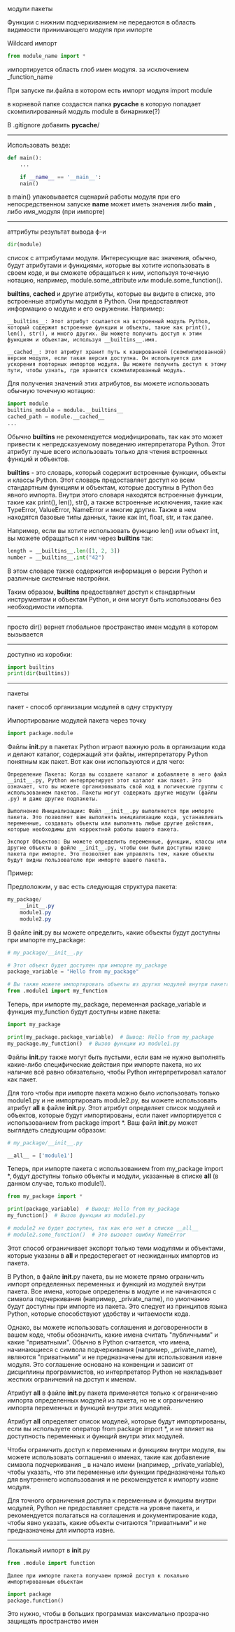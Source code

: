 модули пакеты

Функции с нижним подчеркиванием не передаются в область видимости принимающего модуля при импорте

Wildcard импорт
```python
from module_name import *
```

импортируется область глоб имен модуля. за исключением _function_name

При запуске пи.файла в котором есть импорт модуля
import module

в корневой папке создастся папка __pycache__
в которую попадает скомпилированный модуль module в бинарнике(?)

В .gitignore добавить
__pycache__/

---------------------
Использовать везде:
```python
def main():
    ...

    if __name__ == '__main__':
    nain()
```

в main() упаковывается сценарий работы модуля при его непосредственном запуске
__name__ может иметь значения либо __main__ , либо имя_модуля (при импорте)

------------------

аттрибуты
результат вывода ф-и
```python
dir(module)
```

список с аттрибутами модуля.
Интересующие вас значения, обычно, будут атрибутами и функциями, которые вы хотите использовать в своем коде, и вы сможете обращаться к ним, используя точечную нотацию, например, module.some_attribute или module.some_function().

__builtins__, __cached__ и другие атрибуты, которые вы видите в списке, это встроенные атрибуты модуля в Python. Они предоставляют информацию о модуле и его окружении. Например:

    __builtins__: Этот атрибут ссылается на встроенный модуль Python, который содержит встроенные функции и объекты, такие как print(), len(), str(), и много других. Вы можете получить доступ к этим функциям и объектам, используя __builtins__.имя.

    __cached__: Этот атрибут хранит путь к кэшированной (скомпилированной) версии модуля, если такая версия доступна. Он используется для ускорения повторных импортов модуля. Вы можете получить доступ к этому пути, чтобы узнать, где хранится скомпилированный модуль.

Для получения значений этих атрибутов, вы можете использовать обычную точечную нотацию:
```python
import module
builtins_module = module.__builtins__
cached_path = module.__cached__
...
```
 Обычно __builtins__ не рекомендуется модифицировать, так как это может привести к непредсказуемому поведению интерпретатора Python. Этот атрибут лучше всего использовать только для чтения встроенных функций и объектов.

 __builtins__ - это словарь, который содержит встроенные функции, объекты и классы Python. Этот словарь предоставляет доступ ко всем стандартным функциям и объектам, которые доступны в Python без явного импорта. Внутри этого словаря находятся встроенные функции, такие как print(), len(), str(), а также встроенные исключения, такие как TypeError, ValueError, NameError и многие другие. Также в нем находятся базовые типы данных, такие как int, float, str, и так далее.

Например, если вы хотите использовать функцию len() или объект int, вы можете обращаться к ним через __builtins__ так:
```python
length = __builtins__.len([1, 2, 3])
number = __builtins__.int("42")
```
В этом словаре также содержится информация о версии Python и различные системные настройки.

Таким образом, __builtins__ предоставляет доступ к стандартным инструментам и объектам Python, и они могут быть использованы без необходимости импорта.

-----------------

просто dir() вернет глобальное пространство имен модуля в котором вызывается

-----------------

доступно из коробки:
```python
import builtins
print(dir(builtins))
```
---------------------


пакеты

пакет - способ организации модулей в одну структуру

Импортирование модулей пакета через точку
```python
import package.module
```

Файлы __init__.py в пакетах Python играют важную роль в организации кода и делают каталог, содержащий эти файлы, интерпретатору Python понятным как пакет. Вот как они используются и для чего:

    Определение Пакета: Когда вы создаете каталог и добавляете в него файл __init__.py, Python интерпретирует этот каталог как пакет. Это означает, что вы можете организовывать свой код в логические группы с использованием пакетов. Пакеты могут содержать другие модули (файлы .py) и даже другие подпакеты.

    Выполнение Инициализации: Файл __init__.py выполняется при импорте пакета. Это позволяет вам выполнять инициализацию кода, устанавливать переменные, создавать объекты или выполнять любые другие действия, которые необходимы для корректной работы вашего пакета.

    Экспорт Объектов: Вы можете определить переменные, функции, классы или другие объекты в файле __init__.py, чтобы они были доступны извне пакета при импорте. Это позволяет вам управлять тем, какие объекты будут видны пользователю при импорте вашего пакета.

Пример:

Предположим, у вас есть следующая структура пакета:
```powershell
my_package/
    __init__.py
    module1.py
    module2.py
```

В файле __init__.py вы можете определить, какие объекты будут доступны при импорте my_package:
```python
# my_package/__init__.py

# Этот объект будет доступен при импорте my_package
package_variable = "Hello from my_package"

# Вы также можете импортировать объекты из других модулей внутри пакета
from .module1 import my_function
```
Теперь, при импорте my_package, переменная package_variable и функция my_function будут доступны извне пакета:
```python
import my_package

print(my_package.package_variable)  # Вывод: Hello from my_package
my_package.my_function()  # Вызов функции из module1.py
```
Файлы __init__.py также могут быть пустыми, если вам не нужно выполнять какие-либо специфические действия при импорте пакета, но их наличие всё равно обязательно, чтобы Python интерпретировал каталог как пакет.

Для того чтобы при импорте пакета можно было использовать только module1.py и не импортировать module2.py, вы можете использовать атрибут __all__ в файле __init__.py. Этот атрибут определяет список модулей и объектов, которые будут импортированы, если пакет импортируется с использованием from package import *. Ваш файл __init__.py может выглядеть следующим образом:
```python
# my_package/__init__.py

__all__ = ['module1']
```

Теперь, при импорте пакета с использованием from my_package import *, будут доступны только объекты и модули, указанные в списке __all__ (в данном случае, только module1).
```python
from my_package import *

print(package_variable)  # Вывод: Hello from my_package
my_function()  # Вызов функции из module1.py

# module2 не будет доступен, так как его нет в списке __all__
# module2.some_function()  # Это вызовет ошибку NameError
```
Этот способ ограничивает экспорт только теми модулями и объектами, которые указаны в __all__ и предостерегает от неожиданных импортов из пакета.

В Python, в файле __init__.py пакета, вы не можете прямо ограничить импорт определенных переменных и функций из модулей внутри пакета. Все имена, которые определены в модуле и не начинаются с символа подчеркивания (например, _private_name), по умолчанию будут доступны при импорте из пакета. Это следует из принципов языка Python, которые способствуют удобству и читаемости кода.

Однако, вы можете использовать соглашения и договоренности в вашем коде, чтобы обозначить, какие имена считать "публичными" и какие "приватными". Обычно в Python считается, что имена, начинающиеся с символа подчеркивания (например, _private_name), являются "приватными" и не предназначены для использования извне модуля. Это соглашение основано на конвенции и зависит от дисциплины программистов, но интерпретатор Python не накладывает жестких ограничений на доступ к именам.

 Атрибут __all__ в файле __init__.py пакета применяется только к ограничению импорта определенных модулей из пакета, но не к ограничению импорта переменных и функций внутри этих модулей.

Атрибут __all__ определяет список модулей, которые будут импортированы, если вы используете оператор from package import *, и не влияет на доступность переменных и функций внутри этих модулей.

Чтобы ограничить доступ к переменным и функциям внутри модуля, вы можете использовать соглашения о именах, такие как добавление символа подчеркивания _ в начало имени (например, _private_variable), чтобы указать, что эти переменные или функции предназначены только для внутреннего использования и не рекомендуется к импорту извне модуля.

Для точного ограничения доступа к переменным и функциям внутри модулей, Python не предоставляет средств на уровне пакета, и рекомендуется полагаться на соглашения и документирование кода, чтобы явно указать, какие объекты считаются "приватными" и не предназначены для импорта извне.

---------------------------

Локальный импорт в __init__.py
```python
from .module import function
```
    Далее при импорте пакета получаем прямой доступ к локально импортированным объектам
```python
import package
package.function()
```
Это нужно, чтобы в больших программах максимально прозрачно защищать пространство имен